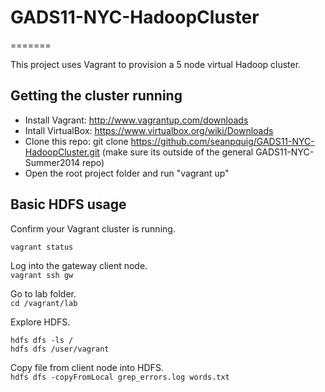 # GADS11-NYC-HadoopCluster
=======

This project uses Vagrant to provision a 5 node virtual Hadoop cluster.

## Getting the cluster running

* Install Vagrant:  http://www.vagrantup.com/downloads
* Intall VirtualBox:  https://www.virtualbox.org/wiki/Downloads
* Clone this repo:  git clone https://github.com/seanpquig/GADS11-NYC-HadoopCluster.git  (make sure its outside of the general GADS11-NYC-Summer2014 repo)
* Open the root project folder and run "vagrant up"


## Basic HDFS usage
Confirm your Vagrant cluster is running.  

    vagrant status

Log into the gateway client node.  
```vagrant ssh gw```

Go to lab folder.  
```cd /vagrant/lab```

Explore HDFS.

    hdfs dfs -ls /  
    hdfs dfs /user/vagrant


Copy file from client node into HDFS.  
```hdfs dfs -copyFromLocal grep_errors.log words.txt```


